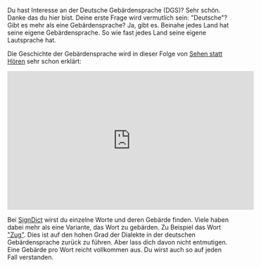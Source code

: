 Du hast Interesse an der Deutsche Gebärdensprache (DGS)? Sehr schön.
Danke das du hier bist. Deine erste Frage wird vermutlich sein:
"Deutsche"? Gibt es mehr als eine Gebärdensprache? Ja, gibt es.
Beinahe jedes Land hat seine eigene Gebärdensprache. So wie fast
jedes Land seine eigene Lautsprache hat.

Die Geschichte der Gebärdensprache wird in dieser Folge von
[Sehen statt Hören](https://www.br.de/br-fernsehen/sendungen/sehen-statt-hoeren/index.html)
sehr schon erklärt:

<iframe width="560" height="315" src="https://www.youtube.com/embed/XaFWkBhwT3w?rel=0" frameborder="0" allow="autoplay; encrypted-media" allowfullscreen></iframe>

Bei [SignDict](http://signdict.org) wirst du einzelne Worte und deren Gebärde
finden. Viele haben dabei mehr als eine Variante, das Wort zu gebärden. Zu Beispiel
das Wort ["Zug"](https://signdict.org/entry/835-zug). Dies ist auf den hohen
Grad der Dialekte in der deutschen Gebärdensprache zurück zu führen. Aber lass dich
davon nicht entmutigen. Eine Gebärde pro Wort reicht vollkommen aus. Du wirst
auch so auf jeden Fall verstanden.
